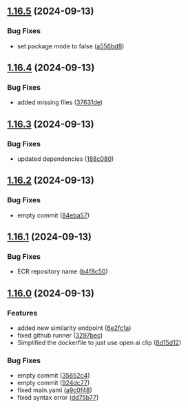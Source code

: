 ## [1.16.5](https://github.com/intenttechnologies/multi2vec-clip-inference-basket/compare/v1.16.4...v1.16.5) (2024-09-13)


### Bug Fixes

* set package mode to false ([a556bd8](https://github.com/intenttechnologies/multi2vec-clip-inference-basket/commit/a556bd86ec29dd5e3d52d86e417a59eb916d60be))

## [1.16.4](https://github.com/intenttechnologies/multi2vec-clip-inference-basket/compare/v1.16.3...v1.16.4) (2024-09-13)


### Bug Fixes

* added missing files ([37631de](https://github.com/intenttechnologies/multi2vec-clip-inference-basket/commit/37631de473cb7dd234c0083e3a38944e781c5d9f))

## [1.16.3](https://github.com/intenttechnologies/multi2vec-clip-inference-basket/compare/v1.16.2...v1.16.3) (2024-09-13)


### Bug Fixes

* updated dependencies ([188c080](https://github.com/intenttechnologies/multi2vec-clip-inference-basket/commit/188c080bba3eb03c28c529a003c50e754e0c7c9c))

## [1.16.2](https://github.com/intenttechnologies/multi2vec-clip-inference-basket/compare/v1.16.1...v1.16.2) (2024-09-13)


### Bug Fixes

* empty commit ([84eba57](https://github.com/intenttechnologies/multi2vec-clip-inference-basket/commit/84eba5718d5cb487f87cbd3ad93c187023eb2bc3))

## [1.16.1](https://github.com/intenttechnologies/multi2vec-clip-inference-basket/compare/v1.16.0...v1.16.1) (2024-09-13)


### Bug Fixes

* ECR repository name ([b4f8c50](https://github.com/intenttechnologies/multi2vec-clip-inference-basket/commit/b4f8c5097f63eed0679f43d0c9a8f35e06862c0d))

## [1.16.0](https://github.com/intenttechnologies/multi2vec-clip-inference-basket/compare/6e2fc1a336c2a876434e6984734276d759b3a9ca...v1.16.0) (2024-09-13)


### Features

* added new similarity endpoint ([6e2fc1a](https://github.com/intenttechnologies/multi2vec-clip-inference-basket/commit/6e2fc1a336c2a876434e6984734276d759b3a9ca))
* fixed github runner ([3297bec](https://github.com/intenttechnologies/multi2vec-clip-inference-basket/commit/3297bec120f1dfc781e963441c10cd781684466a))
* Simplified the dockerfile to just use open ai clip ([8d15d12](https://github.com/intenttechnologies/multi2vec-clip-inference-basket/commit/8d15d122dd45439a7e655aa30e06624f13621fb9))


### Bug Fixes

* empty commit ([35652c4](https://github.com/intenttechnologies/multi2vec-clip-inference-basket/commit/35652c4b0473be7bfcf06261daf55127e888efa4))
* empty commit ([924dc77](https://github.com/intenttechnologies/multi2vec-clip-inference-basket/commit/924dc77845bfc5e20adcec0ab267c8abd2e34445))
* fixed main.yaml ([a9c0f48](https://github.com/intenttechnologies/multi2vec-clip-inference-basket/commit/a9c0f488e96c0246320e8d73a2b9681abc3ebca9))
* fixed syntax error ([dd75b77](https://github.com/intenttechnologies/multi2vec-clip-inference-basket/commit/dd75b7709a786b25b1b793bbf7df7fe0fe0d3fc9))


